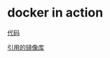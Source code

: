# docker in action

[代码](https://github.com/dockerinaction)

[引用的镜像库](https://hub.docker.com/u/dockerinaction/)

